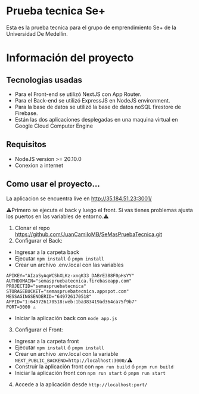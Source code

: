# Prueba tecnica Se+

Esta es la prueba tecnica para el grupo de emprendimiento Se+ de la Universidad De Medellin.

# Información del proyecto
## Tecnologias usadas
- Para el Front-end se utilizó NextJS con App Router.
- Para el Back-end se utilizó ExpressJS en NodeJS environment.
- Para la base de datos se utilizó la base de datos noSQL firestore de Firebase.
- Están las dos aplicaciones desplegadas en una maquina virtual en Google Cloud Computer Engine

## Requisitos
- NodeJS version >= 20.10.0
- Conexion a internet


## Como usar el proyecto...
La aplicacion se encuentra live en http://35.184.51.23:3001/

⚠️Primero se ejecuta el back y luego el front. Si vas tienes problemas ajusta los puertos en las variables de entorno.⚠️

1. Clonar el repo https://github.com/JuanCamiloMB/SeMasPruebaTecnica.git
2. Configurar el Back:
- Ingresar a la carpeta back
- Ejecutar `npm install` ó `pnpm install`
- Crear un archivo .env.local con las variables
```
APIKEY="AIzaSyAqWCShXLKz-xnqK33_DABrE388F0pHsYY"
AUTHDOMAIN="semaspruebatecnica.firebaseapp.com"
PROJECTID="semaspruebatecnica"
STORAGEBUCKET="semaspruebatecnica.appspot.com"
MESSAGINGSENDERID="649726170518"
APPID="1:649726170518:web:1ba383419ad364ca75f9b7"
PORT=3000 ⚠️
```
- Iniciar la aplicación back con `node app.js`

3. Configurar el Front:
- Ingresar a la carpeta front
- Ejecutar `npm install` ó `pnpm install`
- Crear un archivo .env.local con la variable `NEXT_PUBLIC_BACKEND=http://localhost:3000/`⚠️
- Construir la aplicación front con `npm run build` ó `pnpm run build`
- Iniciar la aplicación front con `npm run start` ó `pnpm run start`

4. Accede a la aplicación desde `http://localhost:port/`
